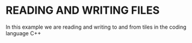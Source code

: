 # READING AND WRITING FILES 
In this example we are reading and writing to and from tiles in the coding language C++

